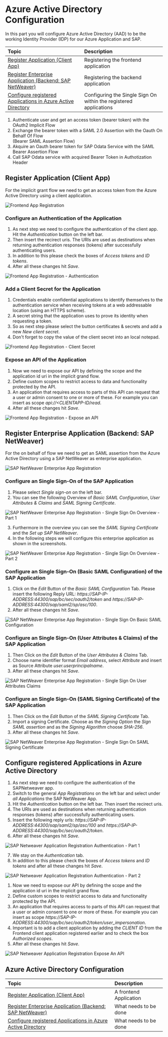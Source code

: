 # Azure Active Directory Configuration

In this part you will configure Azure Active Directory (AAD) to be the working Identity Provider (IDP) for our Azure Application and SAP.

|Topic|Description|
|:-----------|:------------------|
|[Register Application (Client App)]()|Registering the frontend application|
|[Register Enterprise Application (Backend: SAP NetWeaver)]()|Registering the backend application|
|[Configure registered Applications in Azure Active Directory]()|Configuring the Single Sign On within the registered applications|

1. Authenticate user and get an access token (bearer token) with the OAuth2 Implicit Flow​
2. Exchange the bearer token with a SAML 2.0 Assertion with the Oauth On Behalf Of Flow <br> (Bearer SAML Assertion Flow)​
3. Akquire an Oauth bearer token for SAP Odata Service with the SAML Bearer Assertion Flow​
4. Call SAP Odata service with acquired Bearer Token in Authotization Header​

## Register Application (Client App)

For the implicit grant flow we need to get an access token from the Azure Active Directory using a client application.

![Frontend App Registration](./img/AADClientAppRegistration.png)

### Configure an Authentication of the Application
1. As next step we need to configure the authentication of the client app. Hit the *Authentication* button on the left bar. 
2. Then insert the recirect uris. The URIs are used as destinations when returning authentication responses (tokens) after successfully authenticating users.
3. In addition to this please check the boxes of *Access tokens* and *ID tokens*.
4. After all these changes hit *Save*. 

![Frontend App Registration - Authentication](./img/AADClientAppRegistrationAuthentication.png)


### Add a Client Secret for the Application
1. Credentials enable confidential applications to identify themselves to the authentication service when receiving tokens at a web addressable location (using an HTTPS scheme). 
2. A secret string that the application uses to prove its identity when requesting a token. 
3. So as next step please select the button certificates & secrets and add a new *New client secret*.
4. Don't forget to copy the value of the client secret into an local notepad.

![Frontend App Registration - Client Secret ](./img/AADClientAppRegistrationClientSecret.png)

### Expose an API of the Application
1. Now we need to expose our API by defining the scope and the application id uri in the implicit grand flow. 
2. Define custom scopes to restrict access to data and functionality protected by the API. 
3. An application that requires access to parts of this API can request that a user or admin consent to one or more of these. For example you can insert as scope *api://<CLIENTAPP-ID/read*. 
4. After all these changes hit *Save*. 

![Frontend App Registration - Expose an API](./img/AADClientAppRegistrationExposeAnAPI.png)


## Register Enterprise Application (Backend: SAP NetWeaver)

For the on behalf of flow we need to get an SAML assertion from the Azure Active Directory using a SAP NetWeaver as enterprise application.

![SAP NetWeaver Enterprise App Registration](./img/AADEnterpriseApplicationRegistrationSAP.png)

### Configure an Single Sign-On of the SAP Application

1. Please select *Single sign-on* on the left bar. 
2. You can see the following Overview of *Basic SAML Configuration*, *User Attributes & Claims* and *SAML Signing Certificate*.

![SAP NetWeaver Enterprise App Registration - Single Sign On Overview - Part 1](./img/AADEnterpriseApplicationRegistrationSAPSingleSignOn.png)

3. Furthermore in the overview you can see the *SAML Signing Certificate* and the *Set up SAP NetWeaver*. 
4. In the following steps we will configure this enterprise application as shown in the screenshots.

![SAP NetWeaver Enterprise App Registration - Single Sign On Overview - Part 2](./img/AADEnterpriseApplicationRegistrationSAPSingleSignOnOverview2.png)

### Configure an Single Sign-On (Basic SAML Configuration) of the SAP Application

1. Click on the *Edit* Button of the *Basic SAML Configuration* Tab. Please insert the following Reply URL: *https://SAP-IP-ADDRESS:44300/sap/bc/sec/oauth2/token* and *https://SAP-IP-ADDRESS:44300/sap/saml2/sp/asc/100*.
2. After all these changes hit *Save*. 

![SAP NetWeaver Enterprise App Registration - Single Sign On Basic SAML Configuration](./img/AADEnterpriseApplicationRegistrationSAPSingleSignOnBasicConfiguration.png)

### Configure an Single Sign-On (User Attributes & Claims) of the SAP Application

1. Then Click on the *Edit* Button of the *User Attributes & Claims* Tab.
2. Choose name identifier format *Email address*, select *Attribute* and insert as Source Attribute *user.userprincipalname*. 
3. After all these changes hit *Save*. 

![SAP NetWeaver Enterprise App Registration - Single Sign On User Attributes Claims](./img/AADEnterpriseApplicationRegistrationSAPSingleSignOnUserAttributesClaims.png)

### Configure an Single Sign-On (SAML Signing Certificate) of the SAP Application

1. Then Click on the *Edit* Button of the *SAML Signing Certificate* Tab. 
2. Import a signing Certificate. Choose as the *Signing Option* the *Sign SAML assertion* and as the *Signing Algorithm* choose *SHA-256*. 
3. After all these changes hit *Save*.  

![SAP NetWeaver Enterprise App Registration - Single Sign On SAML Signing Certificate](./img/AADEnterpriseApplicationRegistrationSAPSingleSignOnSAMLSigningCertifcate.png)

## Configure registered Applications in Azure Active Directory

1. As next step we need to configure the authentication of the SAPNetweaver app. 
2. Switch to the general *App Registrations* on the left bar and select under *all Applications* the SAP NetWeaver App. 
3. Hit the *Authentication* button on the left bar. Then insert the recirect uris. 
4. The URIs are used as destinations when returning authentication responses (tokens) after successfully authenticating users. 
5. Insert the following reply urls: *https://SAP-IP-ADDRESS:44300/sap/saml2/sp/asc/100* and *https://SAP-IP-ADDRESS:44300/sap/bc/sec/oauth2/token*. 
6. After all these changes hit *Save*. 

![SAP Netweaver Application Registration Authentication - Part 1](./img/AADSAPAppRegistrationAuthentication1.png)

7. We stay on the *Authentication* tab.
8. In addition to this please check the boxes of *Access tokens* and *ID tokens* and after all these changes hit *Save*.

![SAP Netweaver Application Registration Authentication - Part 2](./img/AADSAPAppRegistrationAuthentication2.png)

1. Now we need to expose our API by defining the scope and the application id uri in the implicit grand flow. 
2. Define custom scopes to restrict access to data and functionality protected by the API. 
3. An application that requires access to parts of this API can request that a user or admin consent to one or more of these. For example you can insert as scope *https://SAP-IP-ADDRESS:44300/sap/bc/sec/oauth2/token/user_impersonation*.
4. Important is to add a client application by adding the *CLIENT ID* from the Frontend client application registered earlier and to check the box *Authorized scopes*.  
5. After all these changes hit *Save*. 

![SAP Netweaver Application Registration Expose An API](./img/AADSAPAppRegistrationExposeAnAPI.png)


## Azure Active Directory Configuration
|Topic|Description|
|:-----------|:------------------|
|[Register Application (Client App)]()|A frontend Application|
|[Register Enterprise Application (Backend: SAP NetWeaver)]()|What needs to be done|
|[Configure registered Applications in Azure Active Directory]()|What needs to be done|
